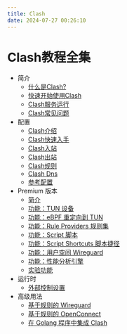 ```yaml
---
title: Clash
date: 2024-07-27 00:26:10
---
```


# Clash教程全集

- 简介
  - [什么是Clash?](https://blog.qingyi-studio.top/2024/07/03/什么是Clash/)
  - [快速开始使用Clash](https://blog.qingyi-studio.top/2024/07/04/快速开始使用Clash/)
  - [Clash服务运行](https://blog.qingyi-studio.top/2024/07/04/Clash服务运行/)
  - [Clash常见问题](https://blog.qingyi-studio.top/2024/07/04/Clash常见问题/)
- 配置
  - [Clash介绍](https://blog.qingyi-studio.top/2024/07/04/Clash介绍/)
  - [Clash快速入手](https://blog.qingyi-studio.top/2024/07/29/Clash快速入手/)
  - [Clash入站](https://blog.qingyi-studio.top/2024/08/27/Clash-Inbound/)
  - [Clash出站](https://blog.qingyi-studio.top/2024/08/27/Clash-Outbound/)
  - [Clash规则](https://blog.qingyi-studio.top/2024/08/27/Clash-Rules/)
  - [Clash Dns](https://blog.qingyi-studio.top/2025/01/21/Clash-Dns/)
  - [参考配置](https://blog.qingyi-studio.top/2025/01/21/Clash%E5%8F%82%E8%80%83%E9%85%8D%E7%BD%AE/)
- Premium 版本
	- [简介](https://blog.qingyi-studio.top/2025/01/22/Clash-Premium%E7%89%88%E6%9C%AC%E7%AE%80%E4%BB%8B/)
	- [功能：TUN 设备](https://blog.qingyi-studio.top/2025/01/22/Clash%E5%8A%9F%E8%83%BD-TUN%E8%AE%BE%E5%A4%87/)
	- [功能：eBPF 重定向到 TUN](https://blog.qingyi-studio.top/2025/01/22/Clash%E5%8A%9F%E8%83%BD-eBPF%E9%87%8D%E5%AE%9A%E5%90%91%E5%88%B0TUN/)
	- [功能：Rule Providers 规则集](https://blog.qingyi-studio.top/2025/01/22/Clash%E5%8A%9F%E8%83%BD-RuleProviders%E8%A7%84%E5%88%99%E9%9B%86)
	- [功能：Script 脚本](https://blog.qingyi-studio.top/2025/01/22/Clash%E5%8A%9F%E8%83%BD-Script%E8%84%9A%E6%9C%AC/)
	- [功能：Script Shortcuts 脚本捷径](https://blog.qingyi-studio.top/2025/01/22/Clash%E5%8A%9F%E8%83%BD-ScriptShortcuts%E8%84%9A%E6%9C%AC%E6%8D%B7%E5%BE%84/)
	- [功能：用户空间 Wireguard](https://blog.qingyi-studio.top/2025/01/22/Clash%E5%8A%9F%E8%83%BD-%E7%94%A8%E6%88%B7%E7%A9%BA%E9%97%B4Wireguard/)
	- [功能：性能分析引擎](https://blog.qingyi-studio.top/2025/01/22/Clash%E5%8A%9F%E8%83%BD-%E6%80%A7%E8%83%BD%E5%88%86%E6%9E%90%E5%BC%95%E6%93%8E/)
	- [实验功能](https://blog.qingyi-studio.top/2025/01/22/Clash%E5%AE%9E%E9%AA%8C%E5%8A%9F%E8%83%BD/)
- 运行时
	- [外部控制设置](https://blog.qingyi-studio.top/2025/01/22/Clash%E5%A4%96%E9%83%A8%E6%8E%A7%E5%88%B6%E8%AE%BE%E7%BD%AE/)
- 高级用法
	- [基于规则的 Wireguard](https://blog.qingyi-studio.top/2025/01/22/Clash%E9%AB%98%E7%BA%A7%E7%94%A8%E6%B3%95-%E5%9F%BA%E4%BA%8E%E8%A7%84%E5%88%99%E7%9A%84Wireguard/)
	- [基于规则的 OpenConnect](https://blog.qingyi-studio.top/2025/01/22/Clash%E9%AB%98%E7%BA%A7%E7%94%A8%E6%B3%95-%E5%9F%BA%E4%BA%8E%E8%A7%84%E5%88%99%E7%9A%84OpenConnect/)
	- [在 Golang 程序中集成 Clash](https://blog.qingyi-studio.top/2025/01/22/Clash%E9%AB%98%E7%BA%A7%E7%94%A8%E6%B3%95-%E5%9C%A8Golang%E7%A8%8B%E5%BA%8F%E4%B8%AD%E9%9B%86%E6%88%90Clash/)
